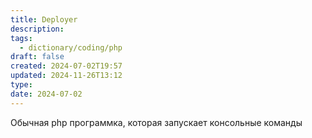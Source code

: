 ```yaml
---
title: Deployer
description: 
tags:
  - dictionary/coding/php
draft: false
created: 2024-07-02T19:57
updated: 2024-11-26T13:12
type: 
date: 2024-07-02
---
```

Обычная php программка, которая запускает консольные команды